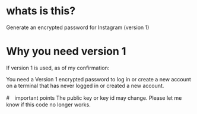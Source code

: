 # whats is this?
Generate an encrypted password for Instagram (version 1)

# Why you need version 1
If version 1 is used, as of my confirmation:

You need a Version 1 encrypted password to log in or create a new account on a terminal that has never logged in or created a new account.

#　important points
The public key or key id may change. Please let me know if this code no longer works.
